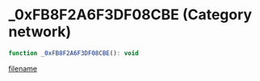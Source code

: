 # _0xFB8F2A6F3DF08CBE (Category network)

```js
function _0xFB8F2A6F3DF08CBE(): void
```

[filename](_0xFB8F2A6F3DF08CBE_m.md ':include')